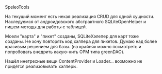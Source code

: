 SpeleoTools

На текуший момент есть некая реализация CRUD для одной сущности. Наследуемся от андроидовского абстрактного SQLiteOpenHelper и пишем методы для работы с таблицей.

Моели "карта" и "пикет" созданы, SQLiteХэлепер для карт тоже созданы. Не хочу повторять код хэлпера для пикетов. Думаю над более красивым решением для базы. (на крайняк можно посмотреть и попробовать внедрить какую-нить ОРМ типа greenDAO).

Нашёл инетресные вещи ContentProvider и Loader... возможно не придётся реализовывать хэлперы.